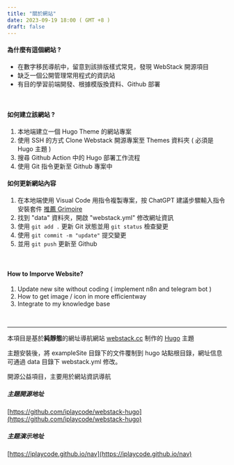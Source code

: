 ```yaml
---
title: "關於網站"
date: 2023-09-19 18:00 ( GMT +8 )
draft: false
---
```


#### 為什麼有這個網站 ?

- 在數字移民導航中，留意到該排版樣式常見，發現 WebStack 開源項目
- 缺乏一個公開管理常用程式的資訊站
- 有目的學習前端開發、根據模版換資料、Github 部署

</br>

#### 如何建立該網站 ?

1. 本地端建立一個 Hugo Theme 的網站專案 
2. 使用 SSH 的方式 Clone Webstack 開源專案至 Themes 資料夾 ( 必須是 Hugo 主題 )
3. 搜尋 Github Action 中的 Hugo 部署工作流程
4. 使用 Git 指令更新至 Github 專案中

#### 如何更新網站內容

1. 在本地端使用 Visual Code 用指令複製專案，按 ChatGPT 建議步驟輸入指令安裝套件 [推薦 Grimoire](https://chatgpt.com/g/g-n7Rs0IK86-grimoire)
2. 找到 "data" 資料夾，開啟 "webstack.yml" 修改網址資訊
3. 使用 `git add .` 更新 Git 狀態並用 `git status` 檢查變更
4. 使用 `git commit -m "update"` 提交變更
5. 並用 `git push` 更新至 Github 

</br>

#### How to Imporve Website? 

1. Update new site without coding ( implement n8n and telegram bot )
2. How to get image / icon in more efficientway
3. Integrate to my knowledge base


</br>

---

本項目是基於**純靜態**的網址導航網站 [webstack.cc](https://github.com/WebStackPage/WebStackPage.github.io) 制作的 [Hugo](https://gohugo.io/) 主題

主題安裝後，將 exampleSite 目錄下的文件覆制到 hugo 站點根目錄，網址信息可通過 data 目錄下 webstack.yml 修改。

開源公益項目，主要用於網站資訊導航

##### 主題開源地址
[https://github.com/iplaycode/webstack-hugo](https://github.com/iplaycode/webstack-hugo)

##### 主题演示地址
[https://iplaycode.github.io/nav](https://iplaycode.github.io/nav)
